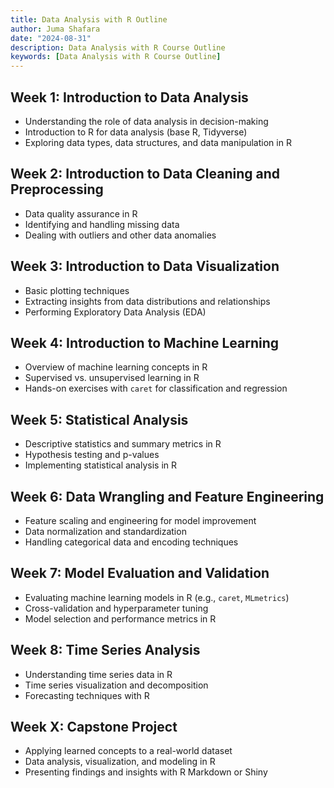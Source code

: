 ```yaml
---
title: Data Analysis with R Outline
author: Juma Shafara
date: "2024-08-31"
description: Data Analysis with R Course Outline
keywords: [Data Analysis with R Course Outline]
---
```



## **Week 1: Introduction to Data Analysis**

- Understanding the role of data analysis in decision-making
- Introduction to R for data analysis (base R, Tidyverse)
- Exploring data types, data structures, and data manipulation in R

## **Week 2: Introduction to Data Cleaning and Preprocessing**

- Data quality assurance in R
- Identifying and handling missing data
- Dealing with outliers and other data anomalies

## **Week 3: Introduction to Data Visualization**

- Basic plotting techniques
- Extracting insights from data distributions and relationships
- Performing Exploratory Data Analysis (EDA)

## **Week 4: Introduction to Machine Learning**

- Overview of machine learning concepts in R
- Supervised vs. unsupervised learning in R
- Hands-on exercises with `caret` for classification and regression

## **Week 5: Statistical Analysis**

- Descriptive statistics and summary metrics in R 
- Hypothesis testing and p-values
- Implementing statistical analysis in R

## **Week 6: Data Wrangling and Feature Engineering**

- Feature scaling and engineering for model improvement
- Data normalization and standardization
- Handling categorical data and encoding techniques 

## **Week 7: Model Evaluation and Validation**

- Evaluating machine learning models in R (e.g., `caret`, `MLmetrics`)
- Cross-validation and hyperparameter tuning
- Model selection and performance metrics in R

## **Week 8: Time Series Analysis**

- Understanding time series data in R
- Time series visualization and decomposition 
- Forecasting techniques with R

## **Week X: Capstone Project**

- Applying learned concepts to a real-world dataset
- Data analysis, visualization, and modeling in R
- Presenting findings and insights with R Markdown or Shiny

